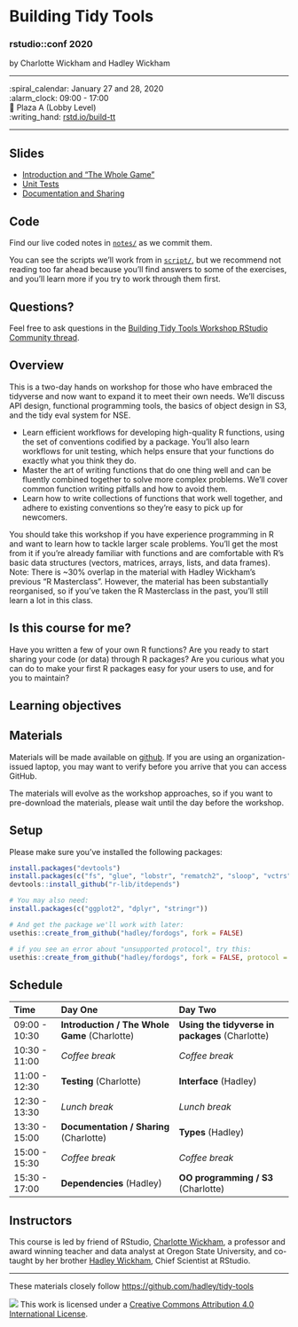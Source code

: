 
<!-- README.md is generated from README.Rmd. Please edit that file -->

# Building Tidy Tools

### rstudio::conf 2020

by Charlotte Wickham and Hadley Wickham

-----

:spiral\_calendar: January 27 and 28, 2020  
:alarm\_clock: 09:00 - 17:00  
:hotel: Plaza A (Lobby Level)  
:writing\_hand: [rstd.io/build-tt](http://rstd.io/build-tt)

-----

## Slides

  - [Introduction and “The Whole Game”](1-intro.pdf)
  - [Unit Tests](2-testing.pdf)
  - [Documentation and Sharing](3-sharing.pdf)

## Code

Find our live coded notes in [`notes/`](notes/) as we commit them.

You can see the scripts we’ll work from in [`script/`](script/), but we
recommend not reading too far ahead because you’ll find answers to some
of the exercises, and you’ll learn more if you try to work through them
first.

## Questions?

Feel free to ask questions in the [Building Tidy Tools Workshop RStudio
Community
thread](https://community.rstudio.com/t/building-tidy-tools-workshop-rstudio-conf-2020/49091).

## Overview

This is a two-day hands on workshop for those who have embraced the
tidyverse and now want to expand it to meet their own needs. We’ll
discuss API design, functional programming tools, the basics of object
design in S3, and the tidy eval system for NSE.

  - Learn efficient workflows for developing high-quality R functions,
    using the set of conventions codified by a package. You’ll also
    learn workflows for unit testing, which helps ensure that your
    functions do exactly what you think they do.
  - Master the art of writing functions that do one thing well and can
    be fluently combined together to solve more complex problems. We’ll
    cover common function writing pitfalls and how to avoid them.
  - Learn how to write collections of functions that work well together,
    and adhere to existing conventions so they’re easy to pick up for
    newcomers.

You should take this workshop if you have experience programming in R
and want to learn how to tackle larger scale problems. You’ll get the
most from it if you’re already familiar with functions and are
comfortable with R’s basic data structures (vectors, matrices, arrays,
lists, and data frames). Note: There is ~30% overlap in the material
with Hadley Wickham’s previous “R Masterclass”. However, the material
has been substantially reorganised, so if you’ve taken the R Masterclass
in the past, you’ll still learn a lot in this class.

## Is this course for me?

Have you written a few of your own R functions? Are you ready to start
sharing your code (or data) through R packages? Are you curious what you
can do to make your first R packages easy for your users to use, and for
you to maintain?

## Learning objectives

## Materials

Materials will be made available on
[github](https://github.com/rstudio-conf-2020/build-tidy-tools). If you
are using an organization-issued laptop, you may want to verify before
you arrive that you can access GitHub.

The materials will evolve as the workshop approaches, so if you want to
pre-download the materials, please wait until the day before the
workshop.

## Setup

<!-- Fix later to generate from content of repo like https://github.com/hadley/tidy-tools/blob/master/README.Rmd -->

Please make sure you’ve installed the following packages:

``` r
install.packages("devtools")
install.packages(c("fs", "glue", "lobstr", "rematch2", "sloop", "vctrs"))
devtools::install_github("r-lib/itdepends")
```

``` r
# You may also need:
install.packages(c("ggplot2", "dplyr", "stringr"))

# And get the package we'll work with later:
usethis::create_from_github("hadley/fordogs", fork = FALSE)

# if you see an error about "unsupported protocol", try this:
usethis::create_from_github("hadley/fordogs", fork = FALSE, protocol = "https")
```

<!-- 
* When you're done, put a green post-it on your computer. 
* If you need help, put up a pink post-it.
-->

## Schedule

| Time          | Day One                                       | Day Two                                         |
| :------------ | :-------------------------------------------- | :---------------------------------------------- |
| 09:00 - 10:30 | **Introduction / The Whole Game** (Charlotte) | **Using the tidyverse in packages** (Charlotte) |
| 10:30 - 11:00 | *Coffee break*                                | *Coffee break*                                  |
| 11:00 - 12:30 | **Testing** (Charlotte)                       | **Interface** (Hadley)                          |
| 12:30 - 13:30 | *Lunch break*                                 | *Lunch break*                                   |
| 13:30 - 15:00 | **Documentation / Sharing** (Charlotte)       | **Types** (Hadley)                              |
| 15:00 - 15:30 | *Coffee break*                                | *Coffee break*                                  |
| 15:30 - 17:00 | **Dependencies** (Hadley)                     | **OO programming / S3** (Charlotte)             |

## Instructors

This course is led by friend of RStudio, [Charlotte
Wickham](https://cwick.co.nz), a professor and award winning teacher and
data analyst at Oregon State University, and co-taught by her brother
[Hadley Wickham](http://hadley.nz), Chief Scientist at RStudio.

-----

These materials closely follow <https://github.com/hadley/tidy-tools>

![](https://i.creativecommons.org/l/by/4.0/88x31.png) This work is
licensed under a [Creative Commons Attribution 4.0 International
License](https://creativecommons.org/licenses/by/4.0/).
